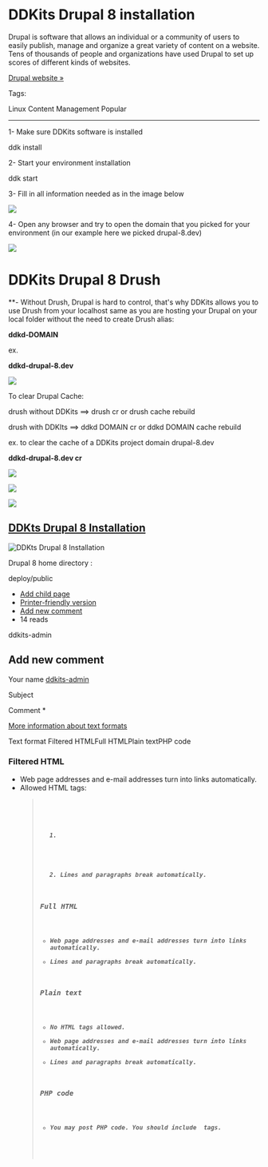 DDKits Drupal 8 installation
============================

Drupal is software that allows an individual or a community of users to easily publish, manage and organize a great variety of content on a website. Tens of thousands of people and organizations have used Drupal to set up scores of different kinds of websites.

[Drupal website »](https://drupal.org/)  

Tags:

Linux Content Management Popular

* * *

1- Make sure DDKits software is installed

ddk install

2- Start your environment installation

ddk start

3- Fill in all information needed as in the image below

![](https://ddkits.com/sites/default/files/Screen%20Shot%202017-07-05%20at%203.26.28%20PM.png)

4- Open any browser and try to open the domain that you picked for your environment (in our example here we picked drupal-8.dev)

![](https://ddkits.com/sites/default/files/Screen%20Shot%202017-07-05%20at%203.36.49%20PM.png)

DDKits Drupal 8  Drush
======================

\*\*- Without Drush, Drupal is hard to control, that's why DDKits allows you to use Drush from your localhost same as you are hosting your Drupal on your local folder without the need to create Drush alias:

**ddkd-DOMAIN**

ex. 

**ddkd-drupal-8.dev**

![](https://ddkits.com/sites/default/files/Screen%20Shot%202017-07-05%20at%201.53.26%20PM.png)

To clear Drupal Cache:

drush without DDKits ==> drush cr or drush cache rebuild

drush with DDKIts ==> ddkd DOMAIN cr or ddkd DOMAIN cache rebuild

ex. to clear the cache of a DDKits project domain drupal-8.dev

**ddkd-drupal-8.dev cr**

![](https://ddkits.com/sites/default/files/Screen%20Shot%202017-07-05%20at%203.40.52%20PM.png)

![](https://ddkits.com/sites/default/files/Screen%20Shot%202017-07-05%20at%204.22.08%20PM.png)

![](https://ddkits.com/sites/default/files/Screen%20Shot%202017-07-05%20at%204.23.52%20PM.png)

[DDKts Drupal 8 Installation](/file/102)
----------------------------------------

![DDKts Drupal 8 Installation](https://ddkits.com/sites/files/Screen%20Shot%202017-07-13%20at%207.07.34%20PM.png "DDKts Drupal 8 Installation")

Drupal 8 home directory :

deploy/public

*   [Add child page](/node/add/book?parent=640)
*   [Printer-friendly version](/book/export/html/12 "Show a printer-friendly version of this book page and its sub-pages.")
*   [Add new comment](/content/drupal-8-installation#comment-form "Share your thoughts and opinions related to this posting.")
*   14 reads

ddkits-admin

Add new comment
---------------

Your name [ddkits-admin](/users/ddkits-admin "View user profile.")

Subject 

Comment \*

[More information about text formats](/filter/tips)

Text format Filtered HTMLFull HTMLPlain textPHP code

### Filtered HTML

*   Web page addresses and e-mail addresses turn into links automatically.
*   Allowed HTML tags: <a> <em> <strong> <cite> <blockquote> <code> <ul> <ol> <li> <dl> <dt> <dd>
*   Lines and paragraphs break automatically.

### Full HTML

*   Web page addresses and e-mail addresses turn into links automatically.
*   Lines and paragraphs break automatically.

### Plain text

*   No HTML tags allowed.
*   Web page addresses and e-mail addresses turn into links automatically.
*   Lines and paragraphs break automatically.

### PHP code

*   You may post PHP code. You should include <?php ?> tags.